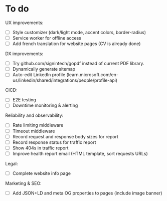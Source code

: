 # To do

UX improvements:
- [ ] Style customizer (dark/light mode, accent colors, border-radius)
- [ ] Service worker for offline access
- [ ] Add french translation for website pages (CV is already done)

DX improvements:
- [ ] Try github.com/signintech/gopdf instead of current PDF library.
- [ ] Dynamically generate sitemap
- [ ] Auto-edit LinkedIn profile (learn.microsoft.com/en-us/linkedin/shared/integrations/people/profile-api)

CICD:
- [ ] E2E testing
- [ ] Downtime monitoring & alerting

Reliability and observability:
- [ ] Rate limiting middleware
- [ ] Timeout middleware
- [ ] Record request and response body sizes for report
- [ ] Record response status for traffic report
- [ ] Show 404s in traffic report
- [ ] Improve health report email (HTML template, sort requests URLs)

Legal:
- [ ] Complete website info page

Marketing & SEO:
- [ ] Add JSON+LD and meta OG properties to pages (include image banner)
